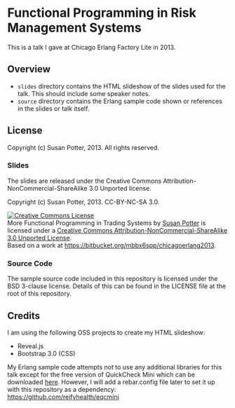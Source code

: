 # Functional Programming in Risk Management Systems

This is a talk I gave at Chicago Erlang Factory Lite in 2013.

## Overview

* `slides` directory contains the HTML slideshow of the slides used for the
talk. This should include some speaker notes.
* `source` directory contains the Erlang sample code shown or references in
the slides or talk itself.

## License

Copyright (c) Susan Potter, 2013. All rights reserved.

### Slides

The slides are released under the Creative Commons
Attribution-NonCommercial-ShareAlike 3.0 Unported license.

Copyright (c) Susan Potter, 2013. CC-BY-NC-SA 3.0.

<a rel="license" href="http://creativecommons.org/licenses/by-nc-sa/3.0/deed.en_US"><img alt="Creative Commons License" style="border-width:0" src="http://i.creativecommons.org/l/by-nc-sa/3.0/88x31.png" /></a><br /><span xmlns:dct="http://purl.org/dc/terms/" href="http://purl.org/dc/dcmitype/Text" property="dct:title" rel="dct:type">More Functional Programming in Trading Systems</span> by <a xmlns:cc="http://creativecommons.org/ns#" href="http://susanpotter.net" property="cc:attributionName" rel="cc:attributionURL">Susan Potter</a> is licensed under a <a rel="license" href="http://creativecommons.org/licenses/by-nc-sa/3.0/deed.en_US">Creative Commons Attribution-NonCommercial-ShareAlike 3.0 Unported License</a>.<br />Based on a work at <a xmlns:dct="http://purl.org/dc/terms/" href="https://bitbucket.org/mbbx6spp/chicagoerlang2013" rel="dct:source">https://bitbucket.org/mbbx6spp/chicagoerlang2013</a>.

### Source Code

The sample source code included in this repository is licensed under the BSD
3-clause license. Details of this can be found in the LICENSE file
at the root of this repository.

## Credits

I am using the following OSS projects to create my HTML slideshow:
* Reveal.js
* Bootstrap 3.0 (CSS)

My Erlang sample code attempts not to use any additional libraries for this
talk except for the free version of QuickCheck Mini which can be downloaded
[here](http://www.quviq.com/downloads/eqcmini.zip). However, I will add a
rebar.config file later to set it up with this repository as a dependency:
https://github.com/reifyhealth/eqcmini
